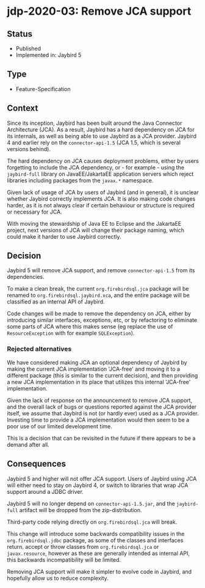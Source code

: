 # jdp-2020-03: Remove JCA support

## Status

- Published
- Implemented in: Jaybird 5

## Type

- Feature-Specification

## Context

Since its inception, Jaybird has been built around the Java Connector
Architecture (JCA). As a result, Jaybird has a hard dependency on JCA for its
internals, as well as being able to use Jaybird as a JCA provider. Jaybird 4 and
earlier rely on the `connector-api-1.5` (JCA 1.5, which is several versions
behind).

The hard dependency on JCA causes deployment problems, either by users
forgetting to include the JCA dependency, or - for example - using the
`jaybird-full` library on JavaEE/JakartaEE application servers which reject
libraries including packages from the `javax.*` namespace.

Given lack of usage of JCA by users of Jaybird (and in general), it is unclear
whether Jaybird correctly implements JCA. It is also making code changes harder,
as it is not always clear if certain behaviour or structure is required or
necessary for JCA.  

With moving the stewardship of Java EE to Eclipse and the JakartaEE project,
next versions of JCA will change their package naming, which could make it
harder to use Jaybird correctly.

## Decision

Jaybird 5 will remove JCA support, and remove `connector-api-1.5` from its
dependencies.

To make a clean break, the current `org.firebirdsql.jca` package will be renamed
to `org.firebirdsql.jaybird.xca`, and the entire package will be classified as
an internal API of Jaybird.

Code changes will be made to remove the dependency on JCA, either by introducing
similar interfaces, exceptions, etc, or by refactoring to eliminate some parts
of JCA where this makes sense (eg replace the use of `ResourceException` with
for example `SQLException`).

### Rejected alternatives

We have considered making JCA an optional dependency of Jaybird by making the
current JCA implementation 'JCA-free' and moving it to a different package (this
is similar to the current decision), and then providing a new JCA implementation
in its place that utilizes this internal 'JCA-free' implementation.

Given the lack of response on the announcement to remove JCA support, and the
overall lack of bugs or questions reported against the JCA provider itself, we
assume that Jaybird is not (or hardly ever) used as a JCA provider. Investing
time to provide a JCA implementation would then seem to be a poor use of
our limited development time.

This is a decision that can be revisited in the future if there appears to be a
demand after all.

## Consequences

Jaybird 5 and higher will not offer JCA support. Users of Jaybird using JCA will
either need to stay on Jaybird 4, or switch to libraries that wrap JCA support
around a JDBC driver.

Jaybird 5 will no longer depend on `connector-api-1.5.jar`, and the
`jaybird-full` artifact will be dropped from the zip-distribution.

Third-party code relying directly on `org.firebirdsql.jca` will break.

This change will introduce some backwards compatibility issues in the
`org.firebirdsql.jdbc` package, as some of the classes and interfaces return.
accept or throw classes from `org.firebirdsql.jca` or `javax.resource`,
however as these are generally intended as internal API, this backwards
incompatibility will be limited.

Removing JCA support will make it simpler to evolve code in Jaybird, and
hopefully allow us to reduce complexity.
